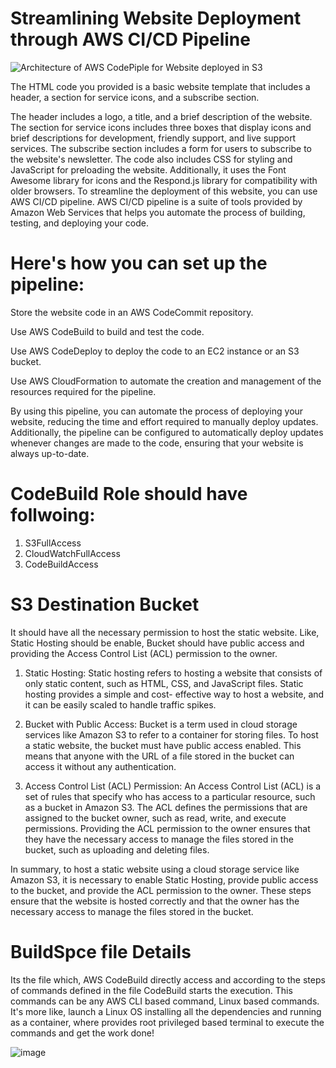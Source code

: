# Streamlining Website Deployment through AWS CI/CD Pipeline
![Architecture of AWS CodePiple for Website deployed in S3](https://user-images.githubusercontent.com/55047333/216131323-62a967fc-0c65-4394-9864-7ec6b3de025d.png)



The HTML code you provided is a basic website template that includes a header, a section for service icons, and a subscribe section.

The header includes a logo, a title, and a brief description of the website. The section for service icons includes three boxes that display icons and brief descriptions for development, friendly support, and live support services. The subscribe section includes a form for users to subscribe to the website's newsletter. The code also includes CSS for styling and JavaScript for preloading the website. Additionally, it uses the Font Awesome library for icons and the Respond.js library for compatibility with older browsers. To streamline the deployment of this website, you can use AWS CI/CD pipeline. AWS CI/CD pipeline is a suite of tools provided by Amazon Web Services that helps you automate the process of building, testing, and deploying your code.

# Here's how you can set up the pipeline:

Store the website code in an AWS CodeCommit repository.

Use AWS CodeBuild to build and test the code.

Use AWS CodeDeploy to deploy the code to an EC2 instance or an S3 bucket.

Use AWS CloudFormation to automate the creation and management of the resources required for the pipeline.

By using this pipeline, you can automate the process of deploying your website, reducing the time and effort required to manually deploy updates. Additionally, the pipeline can be configured to automatically deploy updates whenever changes are made to the code, ensuring that your website is always up-to-date.

# CodeBuild Role should have follwoing:

1. S3FullAccess
2. CloudWatchFullAccess
3. CodeBuildAccess

# S3 Destination Bucket

It should have all the necessary permission to host the static website. Like, Static Hosting should be enable, Bucket should have public access and providing the Access Control List (ACL) permission to the owner. 

1. Static Hosting:
  Static hosting refers to hosting a website that consists of only static content, such as HTML, CSS, and JavaScript files. Static hosting provides a simple and cost-   effective way to host a website, and it can be easily scaled to handle traffic spikes.

2. Bucket with Public Access:
  Bucket is a term used in cloud storage services like Amazon S3 to refer to a container for storing files. To host a static website, the bucket must have public         access enabled. This means that anyone with the URL of a file stored in the bucket can access it without any authentication.

3. Access Control List (ACL) Permission:
  An Access Control List (ACL) is a set of rules that specify who has access to a particular resource, such as a bucket in Amazon S3. The ACL defines the permissions     that are assigned to the bucket owner, such as read, write, and execute permissions. Providing the ACL permission to the owner ensures that they have the necessary     access to manage the files stored in the bucket, such as uploading and deleting files.

In summary, to host a static website using a cloud storage service like Amazon S3, it is necessary to enable Static Hosting, provide public access to the bucket, and provide the ACL permission to the owner. These steps ensure that the website is hosted correctly and that the owner has the necessary access to manage the files stored in the bucket.

# BuildSpce file Details

Its the file which, AWS CodeBuild directly access and according to the steps of commands defined in the file CodeBuild starts the execution. This commands can be any AWS CLI based command, Linux based commands. It's more like, launch a Linux OS installing all the dependencies and running as a container, where provides root privileged based terminal to execute the commands and get the work done! 

![image](https://user-images.githubusercontent.com/55047333/215684406-55f2b4b7-7173-4d78-aae6-198146eae346.png)
